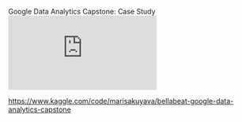 Google Data Analytics Capstone: Case Study
![Bellabeat.pdf](https://github.com/user-attachments/files/19075794/Bellabeat.pdf)


https://www.kaggle.com/code/marisakuyava/bellabeat-google-data-analytics-capstone 
